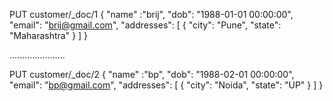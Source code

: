 
PUT customer/_doc/1
{
  "name" :"brij",
  "dob": "1988-01-01 00:00:00",
  "email": "brij@gmail.com",
  "addresses": [
    {
      "city": "Pune",
      "state": "Maharashtra"
    }
  ]
}

......................

PUT customer/_doc/2
{
  "name" :"bp",
  "dob": "1988-02-01 00:00:00",
  "email": "bp@gmail.com",
  "addresses": [
    {
      "city": "Noida",
      "state": "UP"
    }
  ]
}